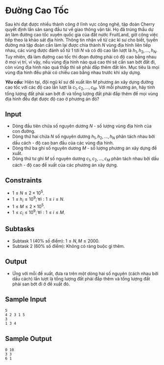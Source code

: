 # Đường Cao Tốc

Sau khi đạt được nhiều thành công ở lĩnh vực công nghệ, tập đoàn Cherry quyết định lấn sân sang đầu tư về giao thông vận tải. Họ đã trúng thầu dự án làm đường cao tốc xuyên quốc gia của đất nước FruitLand, giờ công việc tiếp theo là khảo sát địa hình. Thông tin nhận về từ các kĩ sư cho biết, tuyến đường mà tập đoàn cần làm lại được chia thành $N$ vùng địa hình liên tiếp nhau, các vùng được đánh số từ $1$ tới $N$ và có độ cao lần lượt là $h_1, h_2,..., h_N$. Tuy nhiên, đã làm đường cao tốc thì đoạn đường phải có độ cao bằng nhau ở mọi vị trí, vì vậy, nếu vùng địa hình nào quá cao thì sẽ cần san bớt đất đi, còn vùng địa hình nào quá thấp thì sẽ phải đắp thêm đất lên. Mục tiêu là mọi vùng địa hình đều phải có chiều cao bằng nhau trước khi xây dựng.

***Yêu cầu:*** Hiện tại, đội ngũ kĩ sư đề xuất lên $M$ phương án xây dựng đường cao tốc với các độ cao lần lượt là $c_1, c_2,..., c_M$. Với mỗi phương án, hãy tính tổng lượng đất phải san bớt đi và tổng lượng đất phải đắp thêm để mọi vùng địa hình đều đạt được độ cao ở phương án đó?

## Input

- Dòng đầu tiên chứa số nguyên dương $N$ - số lượng vùng địa hình của con đường.
- Dòng thứ hai chứa $N$ số nguyên dương $h_1, h_2,..., h_N$ phân tách nhau bởi dấu cách - độ cao ban đầu của các vùng địa hình.
- Dòng thứ ba ghi số nguyên dương $M$ - số lượng phương án xây dựng đề xuất.
- Dòng thứ tư ghi $M$ số nguyên dương $c_1, c_2,..., c_M$ phân tách nhau bởi dấu cách - độ cao đề xuất của các phương án xây dựng.

## Constraints

- $1 \le N \le 2 \times 10^5$.
- $1 \le h_i \le 10^9; \forall i: 1 \le i \le N$.
- $1 \le M \le 2 \times 10^5$.
- $1 \le c_i \le 10^9; \forall i: 1 \le i \le M$.

## Subtasks

- Subtask $1$ ($40\%$ số điểm): $1 \le N, M \le 2000$.
- Subtask $2$ ($60\%$ số điểm): Không có ràng buộc gì thêm.

## Output

- Ứng với mỗi đề xuất, đưa ra trên một dòng hai số nguyên (cách nhau bởi dấu cách) lần lượt là tổng lượng đất phải đắp thêm và tổng lượng đất phải san bớt đi ở đề xuất đó.

## Sample Input

```
5
4 2 3 1 5
3
1 3 4
```

## Sample Output

```
0 10
3 3
6 1
```

